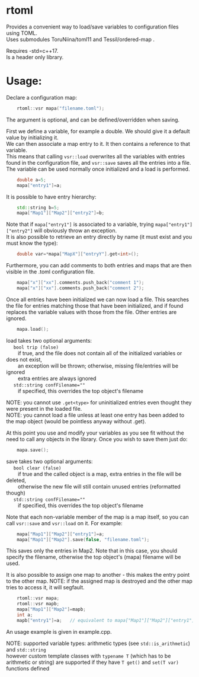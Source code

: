 # rtoml 

Provides a convenient way to load/save variables to configuration files using TOML.  
Uses submodules ToruNiina/toml11 and Tessil/ordered-map .

Requires -std=c++17.  
Is a header only library.  

# Usage:

Declare a configuration map:  
~~~cpp
    rtoml::vsr mapa("filename.toml");
~~~
The argument is optional, and can be defined/overridden when saving.

First we define a variable, for example a double. We should give it a default value by initializing it.  
We can then associate a map entry to it. It then contains a reference to that variable.  
This means that calling `vsr::load` overwrites all the variables with entries found in the configuration file, and `vsr::save` saves all the entries into a file.  
The variable can be used normally once initialized and a load is performed.
~~~cpp
    double a=5;
    mapa["entry1"]=a;
~~~
It is possible to have entry hierarchy:
~~~cpp
    std::string b=5;
    mapa["Map1"]["Map2"]["entry2"]=b;
~~~
Note that if `mapa["entry1"]` is associated to a variable, trying `mapa["entry1"]["entry2"]` will obviously throw an exception.  
It is also possible to retrieve an entry directly by name (it must exist and you must know the type):
~~~cpp
    double var=*mapa["MapX"]["entryY"].get<int>();
~~~
Furthermore, you can add comments to both entries and maps that are then visible in the .toml configuration file.
~~~cpp
    mapa["x"]["xx"].comments.push_back("comment 1");
    mapa["x"]["xx"].comments.push_back("comment 2");
~~~

Once all entries have been initialized we can now load a file. This searches the file for entries matching those that have been initialized, and if found replaces the variable values with those from the file. Other entries are ignored.
~~~cpp
    mapa.load();
~~~
load takes two optional arguments:  
&nbsp;&nbsp;&nbsp;&nbsp; `bool trip (false)`  
&nbsp;&nbsp;&nbsp;&nbsp;&nbsp;&nbsp;&nbsp;&nbsp;if true, and the file does not contain all of the initialized variables or does not exist,  
&nbsp;&nbsp;&nbsp;&nbsp;&nbsp;&nbsp;&nbsp;&nbsp;an exception will be thrown; otherwise, missing file/entries will be ignored  
&nbsp;&nbsp;&nbsp;&nbsp;&nbsp;&nbsp;&nbsp;&nbsp;extra entries are always ignored  
&nbsp;&nbsp;&nbsp;&nbsp; `std::string confFilename=""`  
&nbsp;&nbsp;&nbsp;&nbsp;&nbsp;&nbsp;&nbsp;&nbsp;if specified, this overrides the top object's filename  

NOTE: you cannot use `.get<type>` for uninitialized entries even thought they were present in the loaded file.  
NOTE: you cannot load a file unless at least one entry has been added to the map object (would be pointless anyway without .get).

At this point you use and modify your variables as you see fit without the need to call any objects in the library.
Once you wish to save them just do:
~~~cpp
    mapa.save();
~~~
save takes two optional arguments:  
&nbsp;&nbsp;&nbsp;&nbsp; `bool clear (false)`  
&nbsp;&nbsp;&nbsp;&nbsp;&nbsp;&nbsp;&nbsp;&nbsp;if true and the called object is a map, extra entries in the file will be deleted,  
&nbsp;&nbsp;&nbsp;&nbsp;&nbsp;&nbsp;&nbsp;&nbsp;otherwise the new file will still contain unused entries (reformatted though)  
&nbsp;&nbsp;&nbsp;&nbsp; `std::string confFilename=""`  
&nbsp;&nbsp;&nbsp;&nbsp;&nbsp;&nbsp;&nbsp;&nbsp;if specified, this overrides the top object's filename  

Note that each non-variable member of the map is a map itself, so you can call `vsr::save` and `vsr::load` on it. For example:
~~~cpp
    mapa["Map1"]["Map2"]["entry1"]=a;
    mapa["Map1"]["Map2"].save(false, "filename.toml");
~~~
This saves only the entries in Map2. Note that in this case, you should specify the filename, otherwise the top object's (mapa) filename will be used.

It is also possible to assign one map to another - this makes the entry point to the other map. NOTE: if the assigned map is destroyed and the other map tries to access it, it will segfault.
~~~cpp
    rtoml::vsr mapa;
    rtoml::vsr mapb;
    mapa["Map1"]["Map2"]=mapb;
    int a;
    mapb["entry1"]=a;   // equivalent to mapa["Map1"]["Map2"]["entry1"]=a;
~~~


An usage example is given in example.cpp.

NOTE: supported variable types: arithmetic types (see `std::is_arithmetic`) and `std::string`  
however custom template classes with `typename T` (which has to be arithmetic or string) are supported if they have `T get()` and `set(T var)` functions defined
